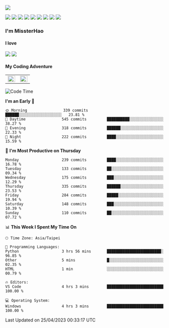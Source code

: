 ![](https://komarev.com/ghpvc/?username=MissterHao&color=ff69b4)

[![](https://img.shields.io/badge/Amazon%20AWS-%23232F3E?logo=amazon-aws&logoColor=white&style=for-the-badge)](https://aws.amazon.com/)
[![](https://img.shields.io/badge/Python-3776AB?style=for-the-badge&logo=python&logoColor=white)](https://www.djangoproject.com/)
[![](https://img.shields.io/badge/Django-092E20?style=for-the-badge&logo=django&logoColor=white)](https://www.python.org/)
[![](https://img.shields.io/badge/Rust-%23EB6400?style=for-the-badge&logo=rust&logoColor=white)](https://www.python.org/)
[![](https://img.shields.io/badge/Flask-23232F3E?style=for-the-badge&logo=flask&logoColor=white)](https://flask.palletsprojects.com/en/2.1.x/)
[![](https://img.shields.io/badge/go-%2300ADD8.svg?&style=for-the-badge&logo=go&logoColor=white)](https://golang.org/)
[![](https://img.shields.io/badge/javascript-%23F7DF1E.svg?&style=for-the-badge&logo=javascript&logoColor=black)](https://www.javascript.com/)
[![](https://img.shields.io/badge/mysql-%234479A1.svg?&style=for-the-badge&logo=mysql&logoColor=white)](https://www.mysql.com/)
[![](https://img.shields.io/badge/docker-%232496ED.svg?&style=for-the-badge&logo=docker&logoColor=white)](https://www.docker.com/)

### I'm MissterHao

#### I love  
![](https://img.shields.io/badge/Netflix-E50914?style=for-the-badge&logo=netflix&logoColor=white)
![](https://img.shields.io/badge/YouTube-FF0000?style=for-the-badge&logo=youtube&logoColor=white)

#### My Coding Adventure
<!-- Readme stats -->
<!-- https://github.com/anuraghazra/github-readme-stats -->
<table>
<tr>
    <td valign="top" width="50%">
    <img src="https://github-readme-stats.vercel.app/api?username=MissterHao&hide_border=true&show_icons=true&locale=en" align="left" style="width: 100%" />
    </td>
    <td valign="top" width="50%">
    <img src="https://github-readme-stats.vercel.app/api/top-langs?username=MissterHao&hide_border=true&show_icons=true&locale=en&layout=compact" align="left" style="width: 100%" />
    </td>
</tr>
</table>  


<!--START_SECTION:waka-->
![Code Time](http://img.shields.io/badge/Code%20Time-685%20hrs%2017%20mins-blue)

**I'm an Early 🐤** 

```text
🌞 Morning                339 commits         ██████░░░░░░░░░░░░░░░░░░░   23.81 % 
🌆 Daytime                545 commits         ██████████░░░░░░░░░░░░░░░   38.27 % 
🌃 Evening                318 commits         ██████░░░░░░░░░░░░░░░░░░░   22.33 % 
🌙 Night                  222 commits         ████░░░░░░░░░░░░░░░░░░░░░   15.59 % 
```
📅 **I'm Most Productive on Thursday** 

```text
Monday                   239 commits         ████░░░░░░░░░░░░░░░░░░░░░   16.78 % 
Tuesday                  133 commits         ██░░░░░░░░░░░░░░░░░░░░░░░   09.34 % 
Wednesday                175 commits         ███░░░░░░░░░░░░░░░░░░░░░░   12.29 % 
Thursday                 335 commits         ██████░░░░░░░░░░░░░░░░░░░   23.53 % 
Friday                   284 commits         █████░░░░░░░░░░░░░░░░░░░░   19.94 % 
Saturday                 148 commits         ███░░░░░░░░░░░░░░░░░░░░░░   10.39 % 
Sunday                   110 commits         ██░░░░░░░░░░░░░░░░░░░░░░░   07.72 % 
```


📊 **This Week I Spent My Time On** 

```text
🕑︎ Time Zone: Asia/Taipei

💬 Programming Languages: 
Python                   3 hrs 56 mins       ████████████████████████░   96.85 % 
Other                    5 mins              █░░░░░░░░░░░░░░░░░░░░░░░░   02.35 % 
HTML                     1 min               ░░░░░░░░░░░░░░░░░░░░░░░░░   00.79 % 

🔥 Editors: 
VS Code                  4 hrs 3 mins        █████████████████████████   100.00 % 

💻 Operating System: 
Windows                  4 hrs 3 mins        █████████████████████████   100.00 % 
```


 Last Updated on 25/04/2023 00:33:17 UTC
<!--END_SECTION:waka-->

<!--
**MissterHao/MissterHao** is a ✨ _special_ ✨ repository because its `README.md` (this file) appears on your GitHub profile.

Here are some ideas to get you started:

- 🔭 I’m currently working on ...
- 🌱 I’m currently learning ...
- 👯 I’m looking to collaborate on ...
- 🤔 I’m looking for help with ...
- 💬 Ask me about ...
- 📫 How to reach me: ...
- 😄 Pronouns: ...
- ⚡ Fun fact: ...
-->
